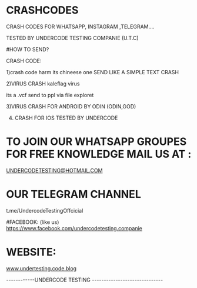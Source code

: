 # CRASHCODES
CRASH CODES FOR WHATSAPP, INSTAGRAM ,TELEGRAM....

TESTED BY UNDERCODE TESTING COMPANIE (U.T.C)

#HOW TO SEND?

CRASH CODE:

1)crash code harm its chineese one SEND LIKE A SIMPLE TEXT CRASH 

2)VIRUS CRASH kaleflag virus

its a .vcf send to ppl via file exploret

3)VIRUS CRASH FOR ANDROID BY ODIN (ODIN,GOD)

4) CRASH FOR IOS TESTED BY UNDERCODE


# TO JOIN OUR WHATSAPP GROUPES FOR FREE KNOWLEDGE MAIL US AT :


 UNDERCODETESTING@HOTMAIL.COM


# OUR TELEGRAM CHANNEL

 t.me/UndercodeTestingOffcicial

#FACEBOOK:
(like us)
https://www.facebook.com/undercodetesting.companie

# WEBSITE:


www.undertesting.code.blog


------------UNDERCODE TESTING ------------------------------
